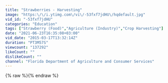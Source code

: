```yaml
---
title: "Strawberries - Harvesting"
image: "https:\/\/i.ytimg.com\/vi\/-53fxf7jdHU\/hqdefault.jpg"
vid_id: "-53fxf7jdHU"
categories: "Education"
tags: ["Strawberry (Food)","Agriculture (Industry)","Crop Harvesting"]
date: "2021-06-23T16:35:08+03:00"
vid_date: "2015-03-17T13:32:14Z"
duration: "PT3M57S"
viewcount: "137292"
likeCount: ""
dislikeCount: ""
channel: "Florida Department of Agriculture and Consumer Services"
---
```

{% raw %}{% endraw %}
